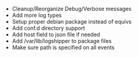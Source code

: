 * Cleanup/Reorganize Debug/Verbose messages
* Add more log types
* Setup proper debian package instead of equivs
* Add conf.d directory support
* Add host field to json file if needed
* Add /var/lib/logshipper to package files
* Make sure path is specified on all events
